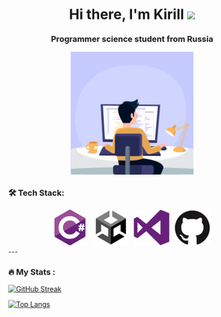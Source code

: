 <h1 align="center">Hi there, I'm <a target="_blank">Kirill</a> 
<img src="https://github.com/blackcater/blackcater/raw/main/images/Hi.gif" height="32"/></h1>
<h3 align="center">Programmer science student from Russia</h3>

<div id="header" align="center">
  <img src="https://github.com/ShutovKS/ShutovKS/blob/main/webndevelop.gif" width="250"/>
</div>

### :hammer_and_wrench: Tech Stack:
<div id="header" align="center">
  <img src="https://raw.githubusercontent.com/devicons/devicon/1119b9f84c0290e0f0b38982099a2bd027a48bf1/icons/csharp/csharp-original.svg" width="75" height="75"/>&nbsp;
  <img src="https://raw.githubusercontent.com/devicons/devicon/1119b9f84c0290e0f0b38982099a2bd027a48bf1/icons/unity/unity-original.svg" width="75" height="75"/>&nbsp;
  <img src="https://raw.githubusercontent.com/devicons/devicon/1119b9f84c0290e0f0b38982099a2bd027a48bf1/icons/visualstudio/visualstudio-plain.svg" width="75" height="75"/>&nbsp;
  <img src="https://raw.githubusercontent.com/devicons/devicon/1119b9f84c0290e0f0b38982099a2bd027a48bf1/icons/github/github-original.svg" width="75" height="75"/>&nbsp;
</div>
---

### :fire: My Stats :
[![GitHub Streak](http://github-readme-streak-stats.herokuapp.com?user=ShutovKS&theme=violet-punch&hide_border=%D0%B2%D0%B5%D1%80%D0%BD%D0%BE&border_radius=4&date_format=j%20M%5B%20Y%5D&stroke=FFFFFF&fire=0B00A8&currStreakNum=FFFFFF&sideNums=FFFFFF&currStreakLabel=FFFFFF&sideLabels=FFFFFF&dates=FFFFFF)](https://git.io/streak-stats)

[![Top Langs](https://github-readme-stats.vercel.app/api/top-langs/?username=ShutovKS&layout=compact&theme=vision-friendly-dark)](https://github.com/anuraghazra/github-readme-stats)
